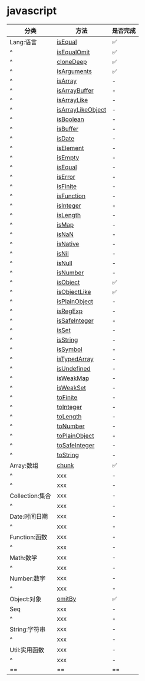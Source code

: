 # javascript

| 分类            | 方法                                             | 是否完成 |
| --------------- | ------------------------------------------------ | -------- |
| Lang:语言       | [isEqual](./Lang/isEqual.js)                     | ✅       |
| ^               | [isEqualOmit](./Lang/isEqualOmit.js)             | ✅       |
| ^               | [cloneDeep](./Lang/cloneDeep.js)                 | ✅       |
| ^               | [isArguments](./Lang/isArguments.js)             | ✅       |
| ^               | [isArray](./Lang/isArray.js)                     | -        |
| ^               | [isArrayBuffer](./Lang/isArrayBuffer.js)         | -        |
| ^               | [isArrayLike](./Lang/isArrayLike.js)             | -        |
| ^               | [isArrayLikeObject](./Lang/isArrayLikeObject.js) | -        |
| ^               | [isBoolean](./Lang/isBoolean.js)                 | -        |
| ^               | [isBuffer](./Lang/isBuffer.js)                   | -        |
| ^               | [isDate](./Lang/isDate.js)                       | -        |
| ^               | [isElement](./Lang/isElement.js)                 | -        |
| ^               | [isEmpty](./Lang/isEmpty.js)                     | -        |
| ^               | [isEqual](./Lang/isEqual.js)                     | -        |
| ^               | [isError](./Lang/isError.js)                     | -        |
| ^               | [isFinite](./Lang/isFinite.js)                   | -        |
| ^               | [isFunction](./Lang/isFunction.js)               | -        |
| ^               | [isInteger](./Lang/isInteger.js)                 | -        |
| ^               | [isLength](./Lang/isLength.js)                   | -        |
| ^               | [isMap](./Lang/isMap.js)                         | -        |
| ^               | [isNaN](./Lang/isNaN.js)                         | -        |
| ^               | [isNative](./Lang/isNative.js)                   | -        |
| ^               | [isNil](./Lang/isNil.js)                         | -        |
| ^               | [isNull](./Lang/isNull.js)                       | -        |
| ^               | [isNumber](./Lang/isNumber.js)                   | -        |
| ^               | [isObject](./Lang/isObject.js)                   | ✅       |
| ^               | [isObjectLike](./Lang/isObjectLike.js)           | ✅       |
| ^               | [isPlainObject](./Lang/isPlainObject.js)         | -        |
| ^               | [isRegExp](./Lang/isRegExp.js)                   | -        |
| ^               | [isSafeInteger](./Lang/isSafeInteger.js)         | -        |
| ^               | [isSet](./Lang/isSet.js)                         | -        |
| ^               | [isString](./Lang/isString.js)                   | -        |
| ^               | [isSymbol](./Lang/isSymbol.js)                   | -        |
| ^               | [isTypedArray](./Lang/isTypedArray.js)           | -        |
| ^               | [isUndefined](./Lang/isUndefined.js)             | -        |
| ^               | [isWeakMap](./Lang/isWeakMap.js)                 | -        |
| ^               | [isWeakSet](./Lang/isWeakSet.js)                 | -        |
| ^               | [toFinite](./Lang/toFinite.js)                   | -        |
| ^               | [toInteger](./Lang/toInteger.js)                 | -        |
| ^               | [toLength](./Lang/toLength.js)                   | -        |
| ^               | [toNumber](./Lang/toNumber.js)                   | -        |
| ^               | [toPlainObject](./Lang/toPlainObject.js)         | -        |
| ^               | [toSafeInteger](./Lang/toSafeInteger.js)         | -        |
| ^               | [toString](./Lang/toString.js)                   | -        |
| Array:数组      | [chunk](./Array/chunk.js)                        | ✅       |
| ^               | xxx                                              | -        |
| ^               | xxx                                              | -        |
| Collection:集合 | xxx                                              | -        |
| ^               | xxx                                              | -        |
| Date:时间日期   | xxx                                              | -        |
| ^               | xxx                                              | -        |
| Function:函数   | xxx                                              | -        |
| ^               | xxx                                              | -        |
| Math:数学       | xxx                                              | -        |
| ^               | xxx                                              | -        |
| Number:数字     | xxx                                              | -        |
| ^               | xxx                                              | -        |
| Object:对象     | [omitBy](./Object/omitBy.js)                     | ✅       |
| Seq             | xxx                                              | -        |
| ^               | xxx                                              | -        |
| String:字符串   | xxx                                              | -        |
| ^               | xxx                                              | -        |
| Util:实用函数   | xxx                                              | -        |
| ^               | xxx                                              | -        |
| ==              | ==                                               | ==       |
